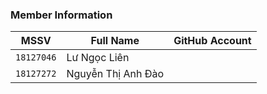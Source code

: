 ### Member Information
| MSSV  | Full Name | GitHub Account |
| ------------- | ------------- | ------------- |
| `18127046`  |  Lư Ngọc Liên   |   | 
| `18127272`  |  Nguyễn Thị Anh Đào  | | 


